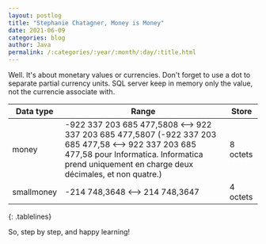 ```yaml
---
layout: postlog
title: "Stephanie Chatagner, Money is Money"
date: 2021-06-09
categories: blog
author: Java
permalink: /:categories/:year/:month/:day/:title.html
---
```


Well. It's about monetary values or currencies. Don't forget to use a dot to separate partial currency units. SQL server keep in memory only the value, not the currencie associate with.    

|Data type |Range |Store |
|-|-|-|
| money | 	-922 337 203 685 477,5808 <--> 922 337 203 685 477,5807 (-922 337 203 685 477,58 <--> 922 337 203 685 477,58 pour Informatica. Informatica prend uniquement en charge deux décimales, et non quatre.) 	| 8 octets |
| smallmoney |	-214 748,3648 <--> 214 748,3647 	 | 4 octets|
{: .tablelines}

So, step by step, and happy learning!
